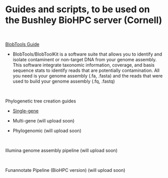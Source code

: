 # Guides and scripts, to be used on the Bushley BioHPC server (Cornell)

<br>

[BlobTools Guide](/BlobTools/README.md)

- BlobTools/BlobToolKit is a software suite that allows you to identify and isolate contaminent or non-target DNA from your genome assembly. This software integrate taxonomic information, coverage, and basis sequence stats to identify reads that are potentially contamination. All you need is your genome assembly (.fa, .fasta) and the reads that were used to build your genome assembly (.fq, .fastq)

<br>

Phylogenetic tree creation guides

- [Single-gene](/Phylogeny_Guide/single-gene/README.md)

- Multi-gene (will upload soon)

- Phylogenomic (will upload soon)

<br>

Illumina genome assembly pipeline (will upload soon)

<br>

Funannotate Pipeline (BioHPC version) (will upload soon)

